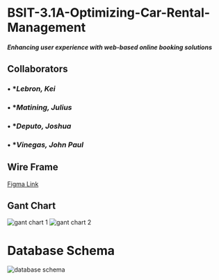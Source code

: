 # BSIT-3.1A-Optimizing-Car-Rental-Management
##### Enhancing user experience with web-based online booking solutions

## **Collaborators**
### • **Lebron, Kei*
### • **Matining, Julius*
### • **Deputo, Joshua*
### • **Vinegas, John Paul*

## **Wire Frame**
[Figma Link](https://www.figma.com/design/0fHLLQg1d4QTAuGXX4rER6/CAR-RENTAL)

## **Gant Chart**
![gant chart 1](https://github.com/user-attachments/assets/d7d11a72-5b8f-48a8-8cf6-e80281bd0fd4)
![gant chart 2](https://github.com/user-attachments/assets/040fd609-6ff3-4ce1-be1c-7fb0da310fa7)



# Database Schema
![database schema](https://github.com/user-attachments/assets/003e0dc2-bc5a-43e8-b83c-2f51fb833301)
